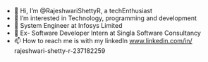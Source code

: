 - 👋 Hi, I’m @RajeshwariShettyR, a techEnthusiast
- 👀 I’m interested in Technology, programming and development
- 🌱 System Engineer at Infosys Limited
- 💞️ Ex- Software Developer Intern at Singla  Software Consultancy
- 📫 How to reach me is with my linkedIn www.linkedin.com/in/
rajeshwari-shetty-r-237182259

 

<!---
RajeshwariShettyR/RajeshwariShettyR is a ✨ special ✨ repository because its `README.md` (this file) appears on your GitHub profile.
You can click the Preview link to take a look at your changes.
--->
